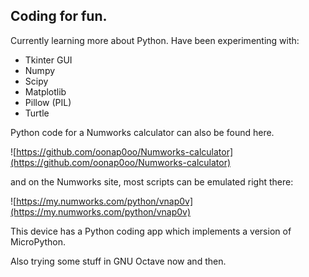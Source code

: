 ## Coding for fun.

Currently learning more about Python. Have been experimenting with:
  
* Tkinter GUI
* Numpy
* Scipy
* Matplotlib
* Pillow (PIL)
* Turtle

Python code for a Numworks calculator can also be found here. 

![https://github.com/oonap0oo/Numworks-calculator](https://github.com/oonap0oo/Numworks-calculator)

and on the Numworks site, most scripts can be emulated right there:

![https://my.numworks.com/python/vnap0v](https://my.numworks.com/python/vnap0v)

This device has a Python coding app which implements a version of MicroPython.

Also trying some stuff in GNU Octave now and then.

<!---
oonap0oo/oonap0oo is a ✨ special ✨ repository because its `README.md` (this file) appears on your GitHub profile.
You can click the Preview link to take a look at your changes.
--->
